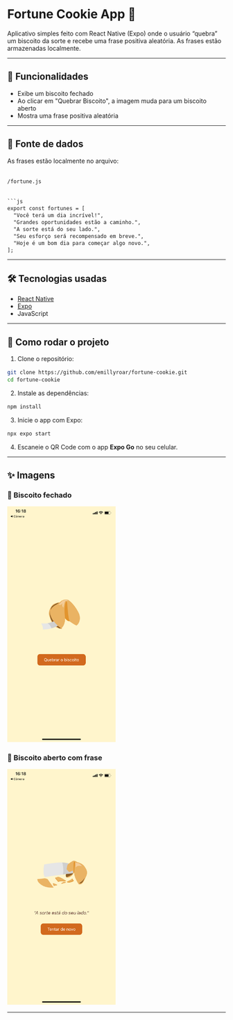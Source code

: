 

# Fortune Cookie App 🍪

Aplicativo simples feito com React Native (Expo) onde o usuário “quebra” um biscoito da sorte e recebe uma frase positiva aleatória. As frases estão armazenadas localmente.



---

## 📱 Funcionalidades

- Exibe um biscoito fechado
- Ao clicar em "Quebrar Biscoito", a imagem muda para um biscoito aberto
- Mostra uma frase positiva aleatória

---

## 💾 Fonte de dados

As frases estão localmente no arquivo:

```

/fortune.js

```

````

```js
export const fortunes = [
  "Você terá um dia incrível!",
  "Grandes oportunidades estão a caminho.",
  "A sorte está do seu lado.",
  "Seu esforço será recompensado em breve.",
  "Hoje é um bom dia para começar algo novo.",
];
````

---

## 🛠 Tecnologias usadas

* [React Native](https://reactnative.dev/)
* [Expo](https://expo.dev/)
* JavaScript

---

## 🚀 Como rodar o projeto

1. Clone o repositório:

```bash
git clone https://github.com/emillyroar/fortune-cookie.git
cd fortune-cookie
```

2. Instale as dependências:

```bash
npm install
```

3. Inicie o app com Expo:

```bash
npx expo start
```

4. Escaneie o QR Code com o app **Expo Go** no seu celular.

---

## ✨ Imagens

### 🥠 Biscoito fechado
<img src="./assets/biscoito-fechado.png" alt="Biscoito fechado" width="250"/>

### 🍪 Biscoito aberto com frase
<img src="./assets/biscoito-aberto.png" alt="Biscoito aberto com frase" width="250"/>

---


